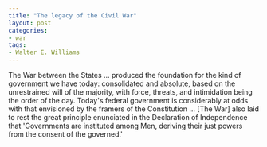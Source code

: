 ```yaml
---
title: "The legacy of the Civil War"
layout: post
categories:
- war
tags:
- Walter E. Williams
---
```


The War between the States ... produced the foundation for the kind of government we have today: consolidated and absolute, based on the unrestrained will of the majority, with force, threats, and intimidation being the order of the day. Today's federal government is considerably at odds with that envisioned by the framers of the Constitution ... \[The War\] also laid to rest the great principle enunciated in the Declaration of Independence that 'Governments are instituted among Men, deriving their just powers from the consent of the governed.'
